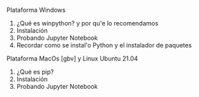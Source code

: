  Plataforma Windows
 1. ¿Qué es winpython? y por qu'e lo recomendamos
 1. Instalación
 1. Probando Jupyter Notebook
 1. Recordar  como se instal'o Python y el instalador de paquetes

 Plataforma MacOs [gbv] y Linux Ubuntu 21.04
 1. ¿Qué es pip?
 1. Instalación
 1. Probando Jupyter Notebook

